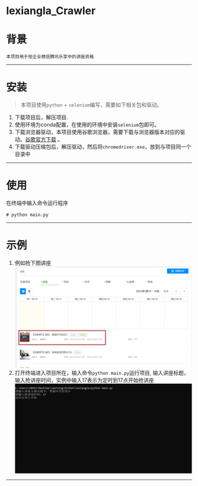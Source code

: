 # lexiangla_Crawler  

# 背景   
    本项目用于抢企业微信腾讯乐享中的讲座资格
---  

# 安装  
>本项目使用`python` + `selenium`编写，需要如下相关包和驱动。
1. 下载项目后，解压项目.
2. 使用环境为conda配置，在使用的环境中安装`selenium`包即可。
3. 下载浏览器驱动，本项目使用谷歌浏览器，需要下载与浏览器版本对应的驱动。[谷歌官方下载](https://chromedriver.chromium.org/downloads) 。
4. 下载驱动压缩包后，解压驱动，然后将`chromedriver.exe`，放到与项目同一个目录中
--- 

# 使用  
在终端中输入命令运行程序
```angular2html
# python main.py
```
---  

# 示例  
1. 例如抢下图讲座
![代抢讲座图片](./images/示例1.png)
2. 打开终端进入项目所在，输入命令`python main.py`运行项目, 输入讲座标题，输入抢讲座时间，实例中输入17表示为定时到17点开始抢讲座
![运行图片](./images/示例2.png)  
---  


